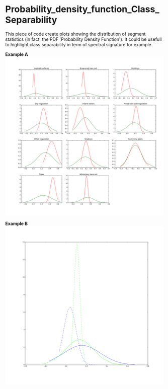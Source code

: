 # Probability_density_function_Class_Separability

This piece of code create plots showing the distribution of segment statistics (in fact, the PDF 'Probability Density Function'). It could be usefull to highlight class separability in term of spectral signature for example. 


**Example A**
![](example_output/Example_A_feature_ndvi_first_quart.svg)

**Example B**
![](example_output/Example_B_feature_ndvi_first_quart.svg) 
